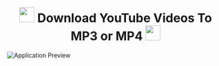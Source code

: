 <h1 align="center">
  <img src="https://github.com/JohnMata0427/Youtube-to-MP3-or-MP4/assets/150484680/9b9dd0b1-0ff7-43c9-9c30-0f845f84b79d" width="35">
   Download YouTube Videos To MP3 or MP4
  <img src="https://github.com/JohnMata0427/Youtube-to-MP3-or-MP4/assets/150484680/9b9dd0b1-0ff7-43c9-9c30-0f845f84b79d" width="35">
</h1>

![Application Preview](https://github.com/user-attachments/assets/a0fa7a5d-2524-4883-8f13-0a0dec79832e)
